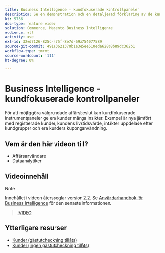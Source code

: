 ```yaml
---
title: Business Intelligence - kundfokuserade kontrollpaneler
description: Se en demonstration och en detaljerad förklaring av de kundfokuserade instrumentpanelerna.
kt: 5736
doc-type: feature video
solution: Commerce, Magento Business Intelligence
audience: all
activity: use
exl-id: 32ed7126-825c-475f-8e7d-69a754077589
source-git-commit: 491e3621370b1e3e5ee510eda62868b89dc362b1
workflow-type: tm+mt
source-wordcount: '111'
ht-degree: 0%

---
```


# Business Intelligence - kundfokuserade kontrollpaneler

För att möjliggöra välgrundade affärsbeslut kan kundfokuserade instrumentpaneler ge era kunder många insikter. Exempel är nya jämfört med registrerade kunder, kundens livstidsvärde, intäkter uppdelade efter kundgrupper och era kunders kuponganvändning.

## Vem är den här videon till?

- Affärsanvändare
- Dataanalytiker

## Videoinnehåll

>[!NOTE]
>
>Innehållet i videon återspeglar version 2.2. Se [Användarhandbok för Business Intelligence](https://docs.magento.com/mbi/) för den senaste informationen.

>[!VIDEO](https://video.tv.adobe.com/v/35990?quality=12&learn=on)

## Ytterligare resurser

- [Kunder (gästutcheckning tillåts)](https://docs.magento.com/mbi/data-user/dashboards/dashboards-pro.html#customers-guest-checkout-allowed)
- [Kunder (ingen gästutcheckning tillåts)](https://docs.magento.com/mbi/data-user/dashboards/dashboards-pro.html#customers-no-guest-checkout-allowed)
